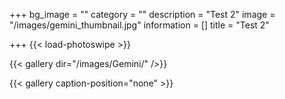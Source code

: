 +++
bg_image = ""
category = ""
description = "Test 2"
image = "/images/gemini_thumbnail.jpg"
information = []
title = "Test 2"

+++
{{< load-photoswipe >}}

{{< gallery dir="/images/Gemini/" />}}

{{< gallery caption-position="none" >}}